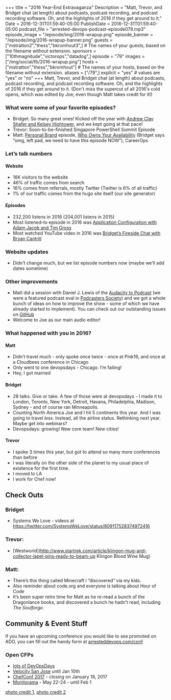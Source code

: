 +++
title = "2016 Year-End Extravaganza"
Description = "Matt, Trevor, and Bridget chat (at length) about podcasts, podcast recording, and podcast recording software. Oh, and the highlights of 2016 if they get around to it."
Date = 2016-12-31T01:59:40-05:00
PublishDate = 2016-12-31T01:59:40-05:00
podcast_file = "arrested-devops-podcast-episode079.mp3"
episode_image = "/episode/img/2016-wrapup.png"
episode_banner = "/episode/img/2016-wrapup-banner.png"
guests = ["mstratton2","thess","bkromhout3",] # The names of your guests, based on the filename without extension.
sponsors = ["10thmagnitude","victorops","datadog",]
episode = "79"
images = ["/img/social/fb/2016-wrapup.png"]
hosts = ["mstratton","thess","bkromhout"] # The names of your hosts, based on the filename without extension.
aliases = ["/79",]
explicit = "yes" # values are "yes" or "no"
+++
Matt, Trevor, and Bridget chat (at length) about podcasts, podcast recording, and podcast recording software. Oh, and the highlights of 2016 if they get around to it. (Don't miss the supercut of all 2016's cold opens, which was edited by Joe, even though Matt takes credit for it!)

### What were some of your favorite episodes?
- Bridget: So many great ones! Kicked off the year with [Andrew Clay Shafer and Kelsey Hightower](https://www.arresteddevops.com/platforms/), and we kept going at that pace!
- Trevor: Soon-to-be-finished Singapore PowerShell Summit Episode
- Matt: [Personal Brand](https://www.arresteddevops.com/personal-brand/) episode, [Who Owns Your Availability](https://www.arresteddevops.com/availability/) (Bridget says “omg, left pad, we need to have this episode NOW”), CareerOps

### Let’s talk numbers

#### Website
- 16K visitors to the website
- 46% of traffic comes from search
- 16% comes from referrals, mostly Twitter (Twitter is 6% of all traffic)
- 1% of our traffic comes from the hugo site itself (our site generator)

#### Episodes
- 232,200 listens in 2016 (204,001 listens in 2015)
- Most listened-to episode in 2016 was [Application Configuration with Adam Jacob and Tim Gross](https://www.arresteddevops.com/application-configuration/)
- Most watched YouTube video in 2016 was [Bridget’s Fireside Chat with Bryan Cantrill](https://www.youtube.com/watch?v=lybeocYXujU)

### Website updates
- Didn’t change much, but we list episode numbers now (maybe we’ll add dates sometime)

### Other improvements
- Matt did a session with Daniel J. Lewis of the [Audacity to Podcast](https://theaudacitytopodcast.com/) (we were a featured podcast eval in [Podcasters Society](https://podcasterssociety.com/)) and we got a whole bunch of ideas on how to improve the show - some of which we have already started to implement). You can check out our outstanding issues on [GitHub](https://github.com/arresteddevops/ado-hugo/issues)
- Welcome to Joe as our main audio editor!

### What happened with you in 2016?

#### Matt
- Didn’t travel much - only spoke once twice - once at Pink16, and once at a Cloudbees conference in Chicago
- Only went to one devopsdays - Chicago. I’m failing!
- Hey, I got married

#### Bridget
- 28 talks. Give or take. A few of those were at devopsdays - I made it to London, Toronto, New York, Detroit, Havana, Philadelphia, Madison, Sydney - and of course ran Minneapolis.
- Counting North America Joe and I hit 5 continents this year. And I was going to travel _less_. Instead, all the airline status. Rethinking next year. Maybe get into webinars?
- Devopsdays: growing! New core team! New cities!

#### Trevor
- I spoke 3 times this year, but got to attend so many more conferences than before
- I was literally on the other side of the planet to my usual place of existence for the first time. 
- I moved to LA
- I work for Chef now!

## Check Outs

### Bridget
- Systems We Love - videos at https://twitter.com/SystemsWeLove/status/809117528374972416

### Trevor: 
- [Westworld](http://www.startrek.com/article/klingon-mug-and-collector-lapel-pins-ready-to-beam-up Klingon Blood Wine Mug)

### Matt: 
- There’s this thing called Minecraft I “discovered” via my kids.
- Also reminder about code.org and everyone is talking about Hour of Code
- It’s been super retro time for Matt as he re-read a bunch of the Dragonlance books, and discovered a bunch he hadn’t read, including *The Soulforge*.

## Community & Event Stuff

If you have an upcoming conference you would like to see promoted on ADO, you can fill out the handy form at [arresteddevops.com/conf](https://arresteddevops.com/conf)

### Open CFPs

* [lots of DevOpsDays](https://devopsdays.org/speaking)
* [Velocity San Jose](http://conferences.oreilly.com/velocity/vl-ca) until Jan 10th
* [ChefConf 2017](https://chefconf.chef.io) - closing on January 18, 2017
* [Monitorama](http://monitorama.com/#cfp) - May 22-24 - until Feb 1

[photo credit 1](https://www.flickr.com/photos/eepaul/8354414946/), [photo credit 2](https://www.flickr.com/photos/wolfworld/341618844/)
